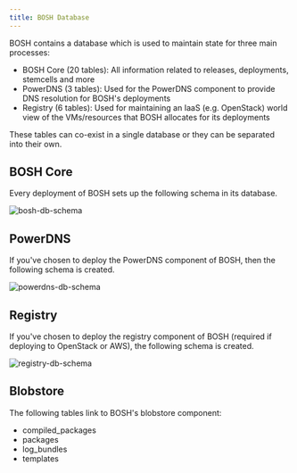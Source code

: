```yaml
---
title: BOSH Database
---
```


BOSH contains a database which is used to maintain state for three main processes:

* BOSH Core (20 tables): All information related to releases, deployments, stemcells and more
* PowerDNS (3 tables): Used for the PowerDNS component to provide DNS resolution for BOSH's deployments
* Registry (6 tables): Used for maintaining an IaaS (e.g. OpenStack) world view of the VMs/resources that BOSH allocates for its deployments

These tables can co-exist in a single database or they can be separated into their own.

## BOSH Core ##
Every deployment of BOSH sets up the following schema in its database.

![bosh-db-schema](/images/bosh/bosh-db-schema.png)

## PowerDNS ##
If you've chosen to deploy the PowerDNS component of BOSH, then the following schema is created.

![powerdns-db-schema](/images/bosh/powerdns-db-schema.png)

## Registry ##
If you've chosen to deploy the registry component of BOSH (required if deploying to OpenStack or AWS), the following schema is created.

![registry-db-schema](/images/bosh/registry-db-schema.png)

## Blobstore ##
The following tables link to BOSH's blobstore component:

* compiled_packages
* packages
* log_bundles
* templates